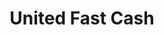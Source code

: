 ---
title: United Fast Cash
slug: united-fast-cash
updated-on: '2024-05-30T13:44:31.749Z'
created-on: '2024-05-30T13:41:46.671Z'
published-on: '2024-05-30T13:54:32.469Z'
f_city-state-2:
- cms/city/pekin-il.md
- cms/city/peoria-il.md
f_locations:
- cms/payday-loan/united-fast-cash-28202.md
- cms/payday-loan/united-fast-cash-28203.md
- cms/payday-loan/united-fast-cash-28204.md
- cms/payday-loan/united-fast-cash-28205.md
- cms/payday-loan/united-fast-cash-28206.md
- cms/payday-loan/united-fast-cash-28207.md
f_states:
- cms/state/illinois.md
layout: '[company].html'
tags: company
---